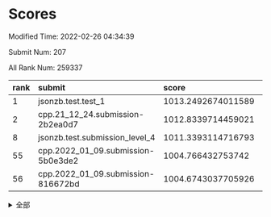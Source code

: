 # Scores

Modified Time: 2022-02-26 04:34:39

Submit Num: 207

All Rank Num: 259337

| rank |               submit               |       score        |       sigma        | pk_num |
| :--- | :--------------------------------- | :----------------- | :----------------- | :----- |
| 1    | jsonzb.test.test_1                 | 1013.2492674011589 | 0.8288807241489538 | 5013   |
| 2    | cpp.21_12_24.submission-2b2ea0d7   | 1012.8339714459021 | 0.8013954032113464 | 5012   |
| 8    | jsonzb.test.submission_level_4     | 1011.3393114716793 | 0.7926237209798281 | 5019   |
| 55   | cpp.2022_01_09.submission-5b0e3de2 | 1004.766432753742  | 0.7270453729788003 | 5005   |
| 56   | cpp.2022_01_09.submission-816672bd | 1004.6743037705926 | 0.7341399010100674 | 5015   |


<details>
<summary>全部</summary>

| rank |                 submit                 |       score        |       sigma        | pk_num |
| :--- | :------------------------------------- | :----------------- | :----------------- | :----- |
| 1    | jsonzb.test.test_1                     | 1013.2492674011589 | 0.8288807241489538 | 5013   |
| 2    | cpp.21_12_24.submission-2b2ea0d7       | 1012.8339714459021 | 0.8013954032113464 | 5012   |
| 3    | gobigger.level_3.submission_level_3_24 | 1012.352262632128  | 0.789787969951504  | 5009   |
| 4    | gobigger.level_3.submission_level_3_4  | 1011.6418140587477 | 0.7843754422220649 | 5012   |
| 5    | gobigger.level_3.submission_level_3_26 | 1011.5075584545185 | 0.7686905272836734 | 5011   |
| 6    | gobigger.level_3.submission_level_3_48 | 1011.4808412558177 | 0.7664878485832377 | 5007   |
| 7    | gobigger.level_3.submission_level_3_8  | 1011.4266056888347 | 0.760454300497414  | 5012   |
| 8    | jsonzb.test.submission_level_4         | 1011.3393114716793 | 0.7926237209798281 | 5019   |
| 9    | gobigger.level_3.submission_level_3_27 | 1011.3002832686639 | 0.7759662407187153 | 5011   |
| 10   | gobigger.level_3.submission_level_3_21 | 1011.2003054728735 | 0.7738276329945588 | 5014   |
| 11   | gobigger.level_3.submission_level_3_47 | 1010.9728902588284 | 0.7632288009395998 | 5010   |
| 12   | gobigger.level_3.submission_level_3_31 | 1010.7689675153257 | 0.7636360185793329 | 5010   |
| 13   | gobigger.level_3.submission_level_3_12 | 1010.7099877499892 | 0.8408896706209682 | 5010   |
| 14   | gobigger.level_3.submission_level_3_2  | 1010.6971495574084 | 0.772870820298827  | 5011   |
| 15   | gobigger.level_3.submission_level_3_5  | 1010.6449058062902 | 0.7683817424348769 | 5013   |
| 16   | gobigger.level_3.submission_level_3_18 | 1010.496385678098  | 0.7586879693855317 | 5016   |
| 17   | gobigger.level_3.submission_level_3_35 | 1010.4862273648727 | 0.779208612436678  | 5012   |
| 18   | gobigger.level_3.submission_level_3_46 | 1010.3740587782854 | 0.7522410403145003 | 5012   |
| 19   | gobigger.level_3.submission_level_3_49 | 1010.3572996394857 | 0.7738185871827431 | 5013   |
| 20   | gobigger.level_3.submission_level_3_29 | 1010.3278287950968 | 0.7758915585521756 | 5013   |
| 21   | gobigger.level_3.submission_level_3_3  | 1010.1779571368008 | 0.799698140534739  | 5008   |
| 22   | gobigger.level_3.submission_level_3_17 | 1010.1519365150197 | 0.7665030681839198 | 5011   |
| 23   | gobigger.level_3.submission_level_3_28 | 1010.1340581641055 | 0.7607729363844429 | 5013   |
| 24   | gobigger.level_3.submission_level_3_25 | 1010.1186428916235 | 0.7715729301909877 | 5009   |
| 25   | gobigger.level_3.submission_level_3_14 | 1010.0684064610792 | 0.7523302812775802 | 5012   |
| 26   | gobigger.level_3.submission_level_3_30 | 1010.0089698505947 | 0.7547420277666873 | 5017   |
| 27   | gobigger.level_3.submission_level_3_43 | 1009.9729122777844 | 0.7689596850516355 | 5013   |
| 28   | gobigger.level_3.submission_level_3_20 | 1009.9603316151478 | 0.7771250127293067 | 5014   |
| 29   | gobigger.level_3.submission_level_3_45 | 1009.9007683304512 | 0.7624796671168406 | 5016   |
| 30   | gobigger.level_3.submission_level_3_10 | 1009.8870356333415 | 0.7604176804742437 | 5010   |
| 31   | gobigger.level_3.submission_level_3_36 | 1009.8764570016455 | 0.7717755210067496 | 5014   |
| 32   | gobigger.level_3.submission_level_3_44 | 1009.8697712983145 | 0.7442378864973053 | 5013   |
| 33   | gobigger.level_3.submission_level_3_39 | 1009.812332520469  | 0.7609494727470548 | 5012   |
| 34   | gobigger.level_3.submission_level_3_13 | 1009.8068956228051 | 0.7631082275336903 | 5011   |
| 35   | gobigger.level_3.submission_level_3_23 | 1009.7977950725087 | 0.7508192942004313 | 5012   |
| 36   | gobigger.level_3.submission_level_3_6  | 1009.7010801005747 | 0.7539814120781451 | 5014   |
| 37   | gobigger.level_3.submission_level_3_11 | 1009.6190437108215 | 0.7371738855093246 | 5007   |
| 38   | gobigger.level_3.submission_level_3_34 | 1009.6027188666346 | 0.7682538555825745 | 5006   |
| 39   | gobigger.level_3.submission_level_3_0  | 1009.5431858299735 | 0.7629006605136278 | 5010   |
| 40   | gobigger.level_3.submission_level_3_33 | 1009.5023500276181 | 0.7431479827509238 | 5010   |
| 41   | gobigger.level_3.submission_level_3_40 | 1009.430952913729  | 0.7547047546067139 | 5005   |
| 42   | gobigger.level_3.submission_level_3_16 | 1009.3832236407125 | 0.727032539552128  | 5013   |
| 43   | gobigger.level_3.submission_level_3_1  | 1009.3494955935067 | 0.7578989520063658 | 5012   |
| 44   | gobigger.level_3.submission_level_3_37 | 1009.3368726275381 | 0.7595718476775312 | 5007   |
| 45   | gobigger.level_3.submission_level_3_38 | 1009.2061474862383 | 0.7484442129185499 | 5017   |
| 46   | gobigger.level_3.submission_level_3_41 | 1009.0482379244219 | 0.7494575446589081 | 5009   |
| 47   | gobigger.level_3.submission_level_3_9  | 1008.9736408733318 | 0.7536591249475161 | 5012   |
| 48   | gobigger.level_3.submission_level_3_7  | 1008.8445324293358 | 0.7745918650874462 | 5011   |
| 49   | gobigger.level_3.submission_level_3_19 | 1008.842250454343  | 0.7353825955356305 | 5009   |
| 50   | gobigger.level_3.submission_level_3_32 | 1008.7291368981316 | 0.7357516975247956 | 5008   |
| 51   | gobigger.level_3.submission_level_3_15 | 1008.7185852178071 | 0.7487162697655297 | 5013   |
| 52   | gobigger.level_3.submission_level_3_22 | 1008.6775734819544 | 0.7574866762361984 | 5015   |
| 53   | gobigger.level_3.submission_level_3_42 | 1008.5410213010207 | 0.7521462522395886 | 5012   |
| 54   | gobigger.level_1.submission_level_1_1  | 1005.7886718462406 | 0.7323497954032843 | 5007   |
| 55   | cpp.2022_01_09.submission-5b0e3de2     | 1004.766432753742  | 0.7270453729788003 | 5005   |
| 56   | cpp.2022_01_09.submission-816672bd     | 1004.6743037705926 | 0.7341399010100674 | 5015   |
| 57   | gobigger.level_1.submission_level_1_46 | 1004.65950206479   | 0.7127935251396845 | 5009   |
| 58   | gobigger.level_1.submission_level_1_4  | 1004.4934682163231 | 0.7234536836198784 | 5007   |
| 59   | gobigger.level_1.submission_level_1_35 | 1004.4734763006725 | 0.7227982444370278 | 5013   |
| 60   | gobigger.level_1.submission_level_1_45 | 1004.296701336568  | 0.7118911314010373 | 5007   |
| 61   | gobigger.level_1.submission_level_1_31 | 1004.2662649665241 | 0.7224951018370186 | 5012   |
| 62   | gobigger.level_1.submission_level_1_26 | 1004.1522119686024 | 0.7174090052325843 | 5011   |
| 63   | gobigger.level_1.submission_level_1_14 | 1004.1236476884483 | 0.7179200842703627 | 5015   |
| 64   | gobigger.level_1.submission_level_1_38 | 1004.0927665080195 | 0.7094541086322148 | 5007   |
| 65   | gobigger.level_1.submission_level_1_7  | 1003.7502278485927 | 0.7123828151316385 | 5011   |
| 66   | gobigger.level_1.submission_level_1_30 | 1003.6760434846586 | 0.7058081590181219 | 5008   |
| 67   | gobigger.level_1.submission_level_1_2  | 1003.6091715004695 | 0.7224151062624546 | 5012   |
| 68   | gobigger.level_1.submission_level_1_18 | 1003.5611044659935 | 0.7126207451856048 | 5009   |
| 69   | gobigger.level_1.submission_level_1_37 | 1003.5183196995256 | 0.7122071176387101 | 5006   |
| 70   | gobigger.level_1.submission_level_1_27 | 1003.5182937398032 | 0.7198152966885509 | 5008   |
| 71   | gobigger.level_1.submission_level_1_49 | 1003.4607642761302 | 0.7100367446490381 | 5014   |
| 72   | gobigger.level_1.submission_level_1_0  | 1003.3448058833325 | 0.7180680664172633 | 5014   |
| 73   | gobigger.level_1.submission_level_1_22 | 1003.332790586114  | 0.7171681078087793 | 5014   |
| 74   | gobigger.level_1.submission_level_1_11 | 1003.2889238501963 | 0.7222459933732306 | 5010   |
| 75   | gobigger.level_1.submission_level_1_12 | 1003.2142373548306 | 0.713973220123335  | 5011   |
| 76   | gobigger.level_1.submission_level_1_17 | 1003.1835454757892 | 0.7066790663782373 | 5012   |
| 77   | gobigger.level_1.submission_level_1_16 | 1003.1227722318838 | 0.71288500222308   | 5012   |
| 78   | gobigger.level_1.submission_level_1_21 | 1003.0981756561234 | 0.7186939231827444 | 5016   |
| 79   | gobigger.level_1.submission_level_1_13 | 1003.0947358484411 | 0.7131065466382397 | 5011   |
| 80   | gobigger.level_1.submission_level_1_5  | 1003.073077570408  | 0.7157107681133206 | 5010   |
| 81   | gobigger.level_1.submission_level_1_39 | 1003.0513532294112 | 0.7212170961198159 | 5012   |
| 82   | gobigger.level_1.submission_level_1_33 | 1003.0246808715883 | 0.7133716336508931 | 5009   |
| 83   | gobigger.level_1.submission_level_1_25 | 1003.0162261567784 | 0.7131966775656204 | 5013   |
| 84   | gobigger.level_1.submission_level_1_48 | 1002.9261039369838 | 0.7178073438675268 | 5009   |
| 85   | gobigger.level_1.submission_level_1_41 | 1002.8793934857133 | 0.7091178309400099 | 5012   |
| 86   | gobigger.level_1.submission_level_1_19 | 1002.7697663303402 | 0.7204841055456445 | 5013   |
| 87   | gobigger.level_1.submission_level_1_24 | 1002.7555807683299 | 0.7037956174557742 | 5013   |
| 88   | gobigger.level_1.submission_level_1_10 | 1002.7297660356237 | 0.7056833592933291 | 5002   |
| 89   | gobigger.level_1.submission_level_1_34 | 1002.6979714587384 | 0.7124447427522891 | 5016   |
| 90   | gobigger.level_1.submission_level_1_42 | 1002.6192211008434 | 0.7120641279102742 | 5010   |
| 91   | gobigger.level_1.submission_level_1_32 | 1002.5974673915474 | 0.7076223998070182 | 5011   |
| 92   | gobigger.level_1.submission_level_1_9  | 1002.564906313742  | 0.7252359025698333 | 5012   |
| 93   | gobigger.level_1.submission_level_1_29 | 1002.549035771515  | 0.7039338728401976 | 5010   |
| 94   | gobigger.level_1.submission_level_1_8  | 1002.5215626065332 | 0.7157786502127573 | 5010   |
| 95   | gobigger.level_1.submission_level_1_36 | 1002.4393596689647 | 0.7184454188527573 | 5016   |
| 96   | gobigger.level_1.submission_level_1_44 | 1002.4371981863937 | 0.7125118648426587 | 5006   |
| 97   | gobigger.level_1.submission_level_1_3  | 1002.4019137574502 | 0.7195676420228573 | 5010   |
| 98   | gobigger.level_1.submission_level_1_43 | 1002.3804886852466 | 0.7154635853946402 | 5015   |
| 99   | gobigger.level_1.submission_level_1_23 | 1002.3092952316048 | 0.7273870243968584 | 5009   |
| 100  | gobigger.level_1.submission_level_1_15 | 1002.290207156815  | 0.7063860351848578 | 5013   |
| 101  | gobigger.level_1.submission_level_1_47 | 1002.1956431339639 | 0.7180469880553992 | 5014   |
| 102  | gobigger.level_1.submission_level_1_6  | 1002.1666660432976 | 0.7209159572409862 | 5011   |
| 103  | gobigger.level_1.submission_level_1_20 | 1001.9839587534605 | 0.7287431384492495 | 5015   |
| 104  | gobigger.level_1.submission_level_1_40 | 1001.7316735845337 | 0.7129437523363081 | 5008   |
| 105  | gobigger.level_1.submission_level_1_28 | 1001.5415022918149 | 0.714114117648846  | 5010   |
| 106  | gobigger.random.submission_random_10   | 997.3936096404673  | 0.7080451942744443 | 5012   |
| 107  | gobigger.random.submission_random_45   | 997.3280119205984  | 0.6913911260335932 | 5009   |
| 108  | gobigger.random.submission_random_35   | 997.2806384802099  | 0.7102322231257224 | 5006   |
| 109  | gobigger.random.submission_random_12   | 997.2457816594332  | 0.6977772234905805 | 5012   |
| 110  | gobigger.random.submission_random_8    | 997.1723526679325  | 0.7113270785389324 | 5013   |
| 111  | gobigger.random.submission_random_19   | 997.1127084053237  | 0.7109790012051006 | 5008   |
| 112  | gobigger.random.submission_random_38   | 997.0119955278677  | 0.704366130236679  | 5011   |
| 113  | gobigger.random.submission_random_39   | 996.9550316450703  | 0.7268200208971594 | 5011   |
| 114  | gobigger.random.submission_random_18   | 996.9127292011945  | 0.6968075255945374 | 5012   |
| 115  | gobigger.random.submission_random_44   | 996.7268988614708  | 0.6986769069210819 | 5013   |
| 116  | gobigger.random.submission_random_28   | 996.725799700865   | 0.7000859443827087 | 5012   |
| 117  | gobigger.random.submission_random_21   | 996.4859594478627  | 0.7043759132359346 | 5015   |
| 118  | gobigger.random.submission_random_41   | 996.4219803100993  | 0.7109404002773247 | 5014   |
| 119  | gobigger.random.submission_random_2    | 996.3354770838324  | 0.7068475874146638 | 5004   |
| 120  | gobigger.random.submission_random_43   | 996.245600943178   | 0.7163786650194649 | 5011   |
| 121  | gobigger.random.submission_random_40   | 996.2363321021344  | 0.7074848192911715 | 5013   |
| 122  | gobigger.random.submission_random_26   | 996.2296888959122  | 0.7011348021292676 | 5010   |
| 123  | gobigger.random.submission_random_47   | 996.2034085760159  | 0.7146741815344546 | 5005   |
| 124  | gobigger.random.submission_random_14   | 996.1578192267287  | 0.7147594099305742 | 5012   |
| 125  | gobigger.random.submission_random_33   | 996.1290899991463  | 0.7010334936171048 | 5016   |
| 126  | gobigger.random.submission_random_15   | 996.1168259753503  | 0.7007942590107754 | 5010   |
| 127  | gobigger.random.submission_random_42   | 996.1120160942496  | 0.7038660721388407 | 5012   |
| 128  | gobigger.random.submission_random_3    | 996.0471938668221  | 0.7097146158295422 | 5011   |
| 129  | gobigger.random.submission_random_29   | 996.0469048379929  | 0.7165365455735674 | 5011   |
| 130  | gobigger.random.submission_random_1    | 995.9830683598288  | 0.7048339173581128 | 5014   |
| 131  | gobigger.random.submission_random_31   | 995.9501474544836  | 0.7067574260506    | 5012   |
| 132  | gobigger.random.submission_random_20   | 995.8679638595878  | 0.7099150582645336 | 5012   |
| 133  | gobigger.random.submission_random_37   | 995.8550504424024  | 0.7108476118140525 | 5016   |
| 134  | gobigger.random.submission_random_11   | 995.8350828513879  | 0.6933123583243135 | 5010   |
| 135  | gobigger.random.submission_random_32   | 995.8198997821021  | 0.6995306998575658 | 5015   |
| 136  | gobigger.random.submission_random_27   | 995.7694649390869  | 0.7045434689114038 | 5007   |
| 137  | gobigger.random.submission_random_23   | 995.7557345836531  | 0.7033755727975679 | 5009   |
| 138  | gobigger.random.submission_random_34   | 995.7182701740636  | 0.7140762879736328 | 5011   |
| 139  | gobigger.random.submission_random_25   | 995.6492710152974  | 0.7185375625209116 | 5009   |
| 140  | gobigger.random.submission_random_36   | 995.504362937518   | 0.7201236460550314 | 5009   |
| 141  | gobigger.random.submission_random_13   | 995.4664776406842  | 0.7261681196729057 | 5007   |
| 142  | gobigger.random.submission_random_49   | 995.4600036955018  | 0.701389644460418  | 5009   |
| 143  | gobigger.random.submission_random_24   | 995.4507739807981  | 0.7021066104535051 | 5013   |
| 144  | gobigger.random.submission_random_22   | 995.3730552152912  | 0.7160853002545668 | 5006   |
| 145  | gobigger.random.submission_random_17   | 995.2893836134135  | 0.7157806221689111 | 5010   |
| 146  | gobigger.random.submission_random_7    | 995.193680815759   | 0.7157572510129825 | 5009   |
| 147  | gobigger.random.submission_random_9    | 995.1837407146019  | 0.7198695813018222 | 5014   |
| 148  | gobigger.random.submission_random_0    | 995.1368597648451  | 0.7128366244861574 | 5012   |
| 149  | gobigger.random.submission_random_30   | 995.130482840777   | 0.7154151234077006 | 5013   |
| 150  | gobigger.random.submission_random_48   | 995.0030267023023  | 0.726444680986634  | 5013   |
| 151  | gobigger.level_2.submission_level_2_29 | 994.9150766335921  | 0.7244291659686178 | 5011   |
| 152  | gobigger.random.submission_random_6    | 994.6828048100092  | 0.721413205878629  | 5012   |
| 153  | gobigger.random.submission_random_16   | 994.6770344795955  | 0.7215607661102686 | 5009   |
| 154  | gobigger.random.submission_random_46   | 994.5959216082863  | 0.6947001546116908 | 5015   |
| 155  | gobigger.random.submission_random_4    | 994.5752859658087  | 0.7020493659274566 | 5010   |
| 156  | gobigger.random.submission_random_5    | 994.428947886267   | 0.7255317978356417 | 5012   |
| 157  | gobigger.level_2.submission_level_2_4  | 993.7484748044682  | 0.7324578312490851 | 5011   |
| 158  | gobigger.level_2.submission_level_2_44 | 993.6826562040761  | 0.7341703682315074 | 5014   |
| 159  | gobigger.level_2.submission_level_2_1  | 993.5894220087938  | 0.7414076902872396 | 5013   |
| 160  | gobigger.level_2.submission_level_2_2  | 993.4950193937245  | 0.7389842749378319 | 5009   |
| 161  | gobigger.level_2.submission_level_2_23 | 993.4013358858238  | 0.7252349228777368 | 5009   |
| 162  | gobigger.level_2.submission_level_2_12 | 993.3780512788716  | 0.7305396944717932 | 5007   |
| 163  | gobigger.level_2.submission_level_2_39 | 993.1879109125543  | 0.7392955855768388 | 5015   |
| 164  | gobigger.level_2.submission_level_2_49 | 993.1460771078887  | 0.7483770943104899 | 5012   |
| 165  | gobigger.level_2.submission_level_2_45 | 993.1038873475148  | 0.7296743409349747 | 5015   |
| 166  | gobigger.level_2.submission_level_2_28 | 993.0477279467784  | 0.7519732465389718 | 5013   |
| 167  | gobigger.level_2.submission_level_2_40 | 992.925597733635   | 0.7442483530393782 | 5014   |
| 168  | gobigger.level_2.submission_level_2_9  | 992.7571726524261  | 0.734284565391055  | 5011   |
| 169  | gobigger.level_2.submission_level_2_10 | 992.6884116990692  | 0.7432946616898098 | 5016   |
| 170  | gobigger.level_2.submission_level_2_18 | 992.6634279738555  | 0.7619914273656891 | 5011   |
| 171  | gobigger.level_2.submission_level_2_36 | 992.6391895251088  | 0.7396448883798802 | 5009   |
| 172  | gobigger.level_2.submission_level_2_26 | 992.6114169524772  | 0.738531377731146  | 5009   |
| 173  | gobigger.level_2.submission_level_2_32 | 992.6013858795286  | 0.730085680774748  | 5009   |
| 174  | gobigger.level_2.submission_level_2_7  | 992.4652569357936  | 0.7349673601283723 | 5017   |
| 175  | gobigger.level_2.submission_level_2_6  | 992.4534647161553  | 0.742635461576069  | 5015   |
| 176  | gobigger.level_2.submission_level_2_11 | 992.4518804500124  | 0.7659574549685176 | 5015   |
| 177  | gobigger.level_2.submission_level_2_41 | 992.3750766248754  | 0.7358095099562387 | 5011   |
| 178  | gobigger.level_2.submission_level_2_22 | 992.3742379500052  | 0.7403215078810891 | 5010   |
| 179  | gobigger.level_2.submission_level_2_48 | 992.3582355903533  | 0.7498907101506643 | 5007   |
| 180  | gobigger.level_2.submission_level_2_3  | 992.3141155258866  | 0.7555052243556444 | 5012   |
| 181  | gobigger.level_2.submission_level_2_5  | 992.2163163407325  | 0.7563901780824142 | 5009   |
| 182  | gobigger.level_2.submission_level_2_14 | 992.2112780090198  | 0.7317863343474961 | 5013   |
| 183  | gobigger.level_2.submission_level_2_31 | 992.1732040599682  | 0.7452387940012161 | 5009   |
| 184  | gobigger.level_2.submission_level_2_17 | 992.1148312631486  | 0.7528172010807377 | 5015   |
| 185  | gobigger.level_2.submission_level_2_30 | 992.0776299352036  | 0.7368155310740514 | 5014   |
| 186  | gobigger.level_2.submission_level_2_38 | 992.0771754537826  | 0.7410871301338745 | 5017   |
| 187  | gobigger.level_2.submission_level_2_8  | 991.891645099529   | 0.7333319154427341 | 5012   |
| 188  | gobigger.level_2.submission_level_2_34 | 991.788173322807   | 0.7487848771093567 | 5014   |
| 189  | gobigger.level_2.submission_level_2_46 | 991.7782419349828  | 0.7517956641074074 | 5013   |
| 190  | gobigger.level_2.submission_level_2_35 | 991.7409736230545  | 0.7577448409800086 | 5015   |
| 191  | gobigger.level_2.submission_level_2_42 | 991.6833154117045  | 0.7563589909467087 | 5012   |
| 192  | gobigger.level_2.submission_level_2_37 | 991.6552654239613  | 0.7448904551300696 | 5012   |
| 193  | gobigger.level_2.submission_level_2_19 | 991.4730346063907  | 0.7504363047746154 | 5008   |
| 194  | gobigger.level_2.submission_level_2_21 | 991.4632529219068  | 0.7391090801778565 | 5016   |
| 195  | gobigger.level_2.submission_level_2_27 | 991.3784189780678  | 0.7479439784337945 | 5011   |
| 196  | gobigger.level_2.submission_level_2_0  | 991.3203607875454  | 0.7588413866083257 | 5012   |
| 197  | gobigger.level_2.submission_level_2_20 | 991.3118167663329  | 0.7534391162512026 | 5013   |
| 198  | gobigger.level_2.submission_level_2_16 | 991.0911409514907  | 0.7628309883531397 | 5006   |
| 199  | gobigger.level_2.submission_level_2_43 | 991.0846930069545  | 0.7666656918803261 | 5010   |
| 200  | gobigger.level_2.submission_level_2_33 | 991.0814706526351  | 0.7408062777451536 | 5015   |
| 201  | gobigger.level_2.submission_level_2_24 | 991.0629737901993  | 0.7640679962970497 | 5009   |
| 202  | gobigger.level_2.submission_level_2_15 | 990.621178996586   | 0.7718356192826409 | 5015   |
| 203  | gobigger.level_2.submission_level_2_13 | 990.4951146466859  | 0.7804866090710288 | 5011   |
| 204  | gobigger.level_2.submission_level_2_47 | 990.4847226323891  | 0.7606478036087807 | 5010   |
| 205  | gobigger.level_2.submission_level_2_25 | 990.4737478325915  | 0.7677084083171414 | 5015   |
| 206  | gobigger.none.submission_none_0        | 976.9327505121876  | 1.3628456709690286 | 5011   |
| 207  | gobigger.none.submission_none_1        | 976.5300644800096  | 1.426754844221736  | 5008   |

</details>